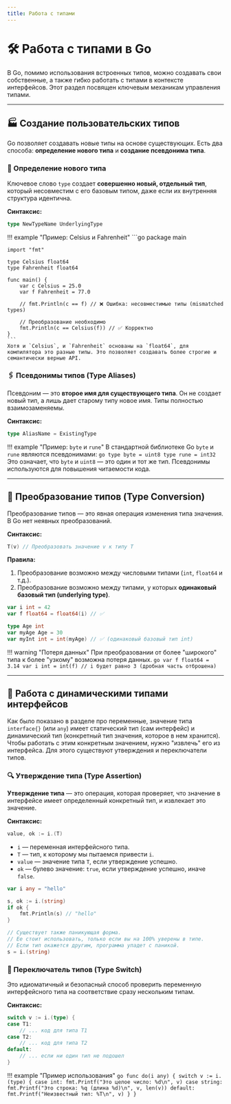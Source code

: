 ```yaml
---
title: Работа с типами
---
```


# 🛠️ Работа с типами в Go

В Go, помимо использования встроенных типов, можно создавать свои собственные, а также гибко работать с типами в контексте интерфейсов. Этот раздел посвящен ключевым механикам управления типами.

---

## 🏭 Создание пользовательских типов

Go позволяет создавать новые типы на основе существующих. Есть два способа: **определение нового типа** и **создание псевдонима типа**.

### 🧱 Определение нового типа

Ключевое слово `type` создает **совершенно новый, отдельный тип**, который несовместим с его базовым типом, даже если их внутренняя структура идентична.

**Синтаксис:**
```go
type NewTypeName UnderlyingType
```

!!! example "Пример: Celsius и Fahrenheit"
    ```go
    package main

    import "fmt"

    type Celsius float64
    type Fahrenheit float64

    func main() {
        var c Celsius = 25.0
        var f Fahrenheit = 77.0

        // fmt.Println(c == f) // ❌ Ошибка: несовместимые типы (mismatched types)
        
        // Преобразование необходимо
        fmt.Println(c == Celsius(f)) // ✅ Корректно
    }
    ```
    Хотя и `Celsius`, и `Fahrenheit` основаны на `float64`, для компилятора это разные типы. Это позволяет создавать более строгие и семантически верные API.

### 🖇️ Псевдонимы типов (Type Aliases)

Псевдоним — это **второе имя для существующего типа**. Он не создает новый тип, а лишь дает старому типу новое имя. Типы полностью взаимозаменяемы.

**Синтаксис:**
```go
type AliasName = ExistingType
```

!!! example "Пример: `byte` и `rune`"
    В стандартной библиотеке Go `byte` и `rune` являются псевдонимами:
    ```go
    type byte = uint8
    type rune = int32
    ```
    Это означает, что `byte` и `uint8` — это один и тот же тип. Псевдонимы используются для повышения читаемости кода.

---

## 🔄 Преобразование типов (Type Conversion)

Преобразование типов — это явная операция изменения типа значения. В Go нет неявных преобразований.

**Синтаксис:**
```go
T(v) // Преобразовать значение v к типу T
```

**Правила:**
1.  Преобразование возможно между числовыми типами (`int`, `float64` и т.д.).
2.  Преобразование возможно между типами, у которых **одинаковый базовый тип (underlying type)**.

```go
var i int = 42
var f float64 = float64(i) // ✅

type Age int
var myAge Age = 30
var myInt int = int(myAge) // ✅ (одинаковый базовый тип int)
```

!!! warning "Потеря данных"
    При преобразовании от более "широкого" типа к более "узкому" возможна потеря данных.
    ```go
    var f float64 = 3.14
    var i int = int(f) // i будет равно 3 (дробная часть отброшена)
    ```

---

## 🔬 Работа с динамическими типами интерфейсов

Как было показано в разделе про переменные, значение типа `interface{}` (или `any`) имеет статический тип (сам интерфейс) и динамический тип (конкретный тип значения, которое в нем хранится). Чтобы работать с этим конкретным значением, нужно "извлечь" его из интерфейса. Для этого существуют утверждения и переключатели типов.

### 🔍 Утверждение типа (Type Assertion)

**Утверждение типа** — это операция, которая проверяет, что значение в интерфейсе имеет определенный конкретный тип, и извлекает это значение.

**Синтаксис:**
```go
value, ok := i.(T)
```
- `i` — переменная интерфейсного типа.
- `T` — тип, к которому мы пытаемся привести `i`.
- `value` — значение типа `T`, если утверждение успешно.
- `ok` — булево значение: `true`, если утверждение успешно, иначе `false`.

```go
var i any = "hello"

s, ok := i.(string)
if ok {
    fmt.Println(s) // "hello"
}

// Существует также паникующая форма. 
// Ее стоит использовать, только если вы на 100% уверены в типе.
// Если тип окажется другим, программа упадет с паникой.
s = i.(string)
```

### 🔀 Переключатель типов (Type Switch)

Это идиоматичный и безопасный способ проверить переменную интерфейсного типа на соответствие сразу нескольким типам.

**Синтаксис:**
```go
switch v := i.(type) {
case T1:
    // ... код для типа T1
case T2:
    // ... код для типа T2
default:
    // ... если ни один тип не подошел
}
```

!!! example "Пример использования"
    ```go
    func do(i any) {
        switch v := i.(type) {
        case int:
            fmt.Printf("Это целое число: %d\n", v)
        case string:
            fmt.Printf("Это строка: %q (длина %d)\n", v, len(v))
        default:
            fmt.Printf("Неизвестный тип: %T\n", v)
        }
    }
    ```